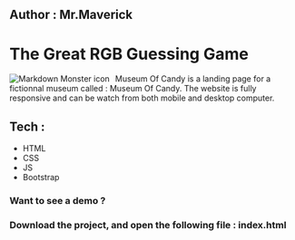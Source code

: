 ## Author : Mr.Maverick
# The Great RGB Guessing Game

<img src="imgs/homepage.png"
     alt="Markdown Monster icon"
     style="float: left; margin-right: 10px;" />



Museum Of Candy is a landing page for a fictionnal museum called : Museum Of Candy. 
The website is fully responsive and can be watch from both mobile and desktop computer. 

## Tech : 
- HTML
- CSS
- JS 
- Bootstrap 

### Want to see a demo ? 
### Download the project, and open the following file : index.html
